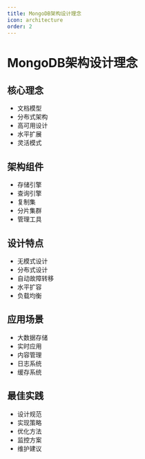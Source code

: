 ```yaml
---
title: MongoDB架构设计理念
icon: architecture
order: 2
---
```


# MongoDB架构设计理念

## 核心理念
- 文档模型
- 分布式架构
- 高可用设计
- 水平扩展
- 灵活模式

## 架构组件
- 存储引擎
- 查询引擎
- 复制集
- 分片集群
- 管理工具

## 设计特点
- 无模式设计
- 分布式设计
- 自动故障转移
- 水平扩容
- 负载均衡

## 应用场景
- 大数据存储
- 实时应用
- 内容管理
- 日志系统
- 缓存系统

## 最佳实践
- 设计规范
- 实现策略
- 优化方法
- 监控方案
- 维护建议
